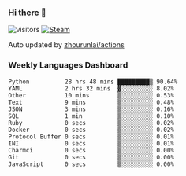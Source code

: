 ### Hi there 👋

![visitors](https://visitor-badge.glitch.me/badge?page_id=zhourunlai)
[![Steam](https://img.shields.io/badge/dynamic/json?label=Steam&query=%24.data.totalSubs&url=https%3A%2F%2Fapi.spencerwoo.com%2Fsubstats%2F%3Fsource%3DsteamGames%26queryKey%3D76561198285156854&suffix=%20Games&logo=steam&labelColor=134375&color=0b1a37&longCache=true)](http://steamcommunity.com/profiles/76561198285156854)

Auto updated by <a href="https://github.com/zhourunlai/zhourunlai/actions" target="_blank">zhourunlai/actions</a>

### Weekly Languages Dashboard

<!--PART:wakatime-->
```text
Python          28 hrs 48 mins █████████▒ 90.64%
YAML            2 hrs 32 mins  ▓░░░░░░░░░ 8.02%
Other           10 mins        ▒░░░░░░░░░ 0.53%
Text            9 mins         ▒░░░░░░░░░ 0.48%
JSON            3 mins         ▒░░░░░░░░░ 0.16%
SQL             1 min          ▒░░░░░░░░░ 0.10%
Ruby            0 secs         ▒░░░░░░░░░ 0.02%
Docker          0 secs         ▒░░░░░░░░░ 0.02%
Protocol Buffer 0 secs         ▒░░░░░░░░░ 0.01%
INI             0 secs         ▒░░░░░░░░░ 0.01%
Charmci         0 secs         ▒░░░░░░░░░ 0.00%
Git             0 secs         ▒░░░░░░░░░ 0.00%
JavaScript      0 secs         ▒░░░░░░░░░ 0.00%
```
<!--PART:wakatime-->
